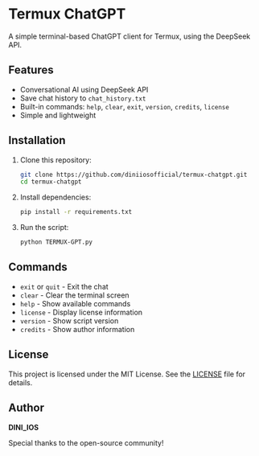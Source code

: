 # Termux ChatGPT

A simple terminal-based ChatGPT client for Termux, using the DeepSeek API.

## Features
- Conversational AI using DeepSeek API
- Save chat history to `chat_history.txt`
- Built-in commands: `help`, `clear`, `exit`, `version`, `credits`, `license`
- Simple and lightweight

## Installation

1. Clone this repository:
   ```bash
   git clone https://github.com/diniiosofficial/termux-chatgpt.git
   cd termux-chatgpt
   ```

2. Install dependencies:
   ```bash
   pip install -r requirements.txt
   ```

3. Run the script:
   ```bash
   python TERMUX-GPT.py
   ```

## Commands
- `exit` or `quit` - Exit the chat
- `clear`   - Clear the terminal screen
- `help`    - Show available commands
- `license` - Display license information
- `version` - Show script version
- `credits` - Show author information

## License
This project is licensed under the MIT License. See the [LICENSE](LICENSE) file for details.

## Author
**DINI_IOS**

Special thanks to the open-source community!
